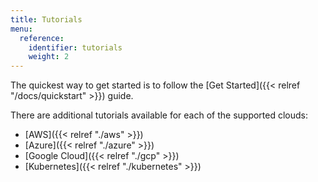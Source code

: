```yaml
---
title: Tutorials
menu:
  reference:
    identifier: tutorials
    weight: 2
---
```


The quickest way to get started is to follow the [Get Started]({{< relref "/docs/quickstart" >}}) guide.

There are additional tutorials available for each of the supported clouds:

* [AWS]({{< relref "./aws" >}})
* [Azure]({{< relref "./azure" >}})
* [Google Cloud]({{< relref "./gcp" >}})
* [Kubernetes]({{< relref "./kubernetes" >}})
